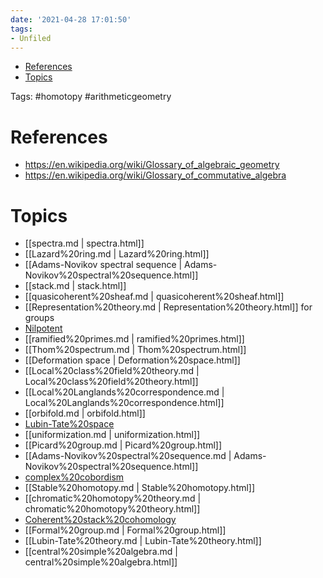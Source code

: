 ```yaml
---
date: '2021-04-28 17:01:50'
tags:
- Unfiled
---
```


-   [References](#references)
-   [Topics](#topics)














Tags: \#homotopy \#arithmeticgeometry

References
==========

-   <https://en.wikipedia.org/wiki/Glossary_of_algebraic_geometry>
-   <https://en.wikipedia.org/wiki/Glossary_of_commutative_algebra>

Topics
======

-   [[spectra.md | spectra.html]]
-   [[Lazard%20ring.md | Lazard%20ring.html]]
-   [[Adams-Novikov spectral sequence | Adams-Novikov%20spectral%20sequence.html]]
-   [[stack.md | stack.html]]
-   [[quasicoherent%20sheaf.md | quasicoherent%20sheaf.html]]
-   [[Representation%20theory.md | Representation%20theory.html]] for groups
-   [Nilpotent](Nilpotent)
-   [[ramified%20primes.md | ramified%20primes.html]]
-   [[Thom%20spectrum.md | Thom%20spectrum.html]]
-   [[Deformation space | Deformation%20space.html]]
-   [[Local%20class%20field%20theory.md | Local%20class%20field%20theory.html]]
-   [[Local%20Langlands%20correspondence.md | Local%20Langlands%20correspondence.html]]
-   [[orbifold.md | orbifold.html]]
-   [Lubin-Tate%20space](Lubin-Tate%20space)
-   [[uniformization.md | uniformization.html]]
-   [[Picard%20group.md | Picard%20group.html]]
-   [[Adams-Novikov%20spectral%20sequence.md | Adams-Novikov%20spectral%20sequence.html]]
-   [complex%20cobordism](complex%20cobordism)
-   [[Stable%20homotopy.md | Stable%20homotopy.html]]
-   [[chromatic%20homotopy%20theory.md | chromatic%20homotopy%20theory.html]]
-   [Coherent%20stack%20cohomology](Coherent%20stack%20cohomology)
-   [[Formal%20group.md | Formal%20group.html]]
-   [[Lubin-Tate%20theory.md | Lubin-Tate%20theory.html]]
-   [[central%20simple%20algebra.md | central%20simple%20algebra.html]]
